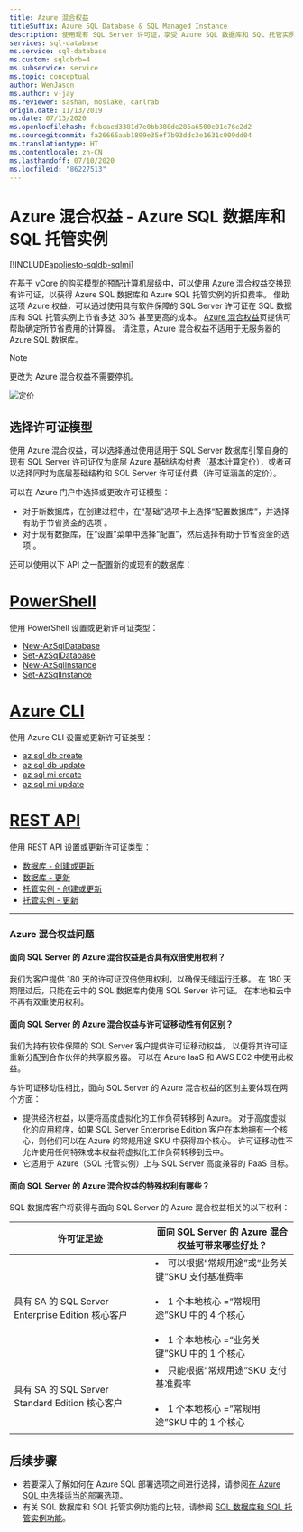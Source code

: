 ```yaml
---
title: Azure 混合权益
titleSuffix: Azure SQL Database & SQL Managed Instance
description: 使用现有 SQL Server 许可证，享受 Azure SQL 数据库和 SQL 托管实例折扣。
services: sql-database
ms.service: sql-database
ms.custom: sqldbrb=4
ms.subservice: service
ms.topic: conceptual
author: WenJason
ms.author: v-jay
ms.reviewer: sashan, moslake, carlrab
origin.date: 11/13/2019
ms.date: 07/13/2020
ms.openlocfilehash: fcbeaed3381d7e0bb380de286a6500e01e76e2d2
ms.sourcegitcommit: fa26665aab1899e35ef7b93ddc3e1631c009dd04
ms.translationtype: HT
ms.contentlocale: zh-CN
ms.lasthandoff: 07/10/2020
ms.locfileid: "86227513"
---
```

# <a name="azure-hybrid-benefit---azure-sql-database--sql-managed-instance"></a>Azure 混合权益 - Azure SQL 数据库和 SQL 托管实例
[!INCLUDE[appliesto-sqldb-sqlmi](includes/appliesto-sqldb-sqlmi.md)]

在基于 vCore 的购买模型的预配计算机层级中，可以使用 [Azure 混合权益](https://azure.cn/pricing/hybrid-benefit/)交换现有许可证，以获得 Azure SQL 数据库和 Azure SQL 托管实例的折扣费率。 借助这项 Azure 权益，可以通过使用具有软件保障的 SQL Server 许可证在 SQL 数据库和 SQL 托管实例上节省多达 30% 甚至更高的成本。 [Azure 混合权益](https://azure.cn/pricing/hybrid-benefit/)页提供可帮助确定所节省费用的计算器。  请注意，Azure 混合权益不适用于无服务器的 Azure SQL 数据库。

> [!NOTE]
> 更改为 Azure 混合权益不需要停机。

![定价](./media/azure-hybrid-benefit/pricing.png)

## <a name="choose-a-license-model"></a>选择许可证模型

使用 Azure 混合权益，可以选择通过使用适用于 SQL Server 数据库引擎自身的现有 SQL Server 许可证仅为底层 Azure 基础结构付费（基本计算定价），或者可以选择同时为底层基础结构和 SQL Server 许可证付费（许可证涵盖的定价）。

可以在 Azure 门户中选择或更改许可证模型： 
- 对于新数据库，在创建过程中，在“基础”选项卡上选择“配置数据库”，并选择有助于节省资金的选项 。
- 对于现有数据库，在“设置”菜单中选择“配置”，然后选择有助于节省资金的选项 。

还可以使用以下 API 之一配置新的或现有的数据库：

# <a name="powershell"></a>[PowerShell](#tab/azure-powershell)

使用 PowerShell 设置或更新许可证类型：

- [New-AzSqlDatabase](https://docs.microsoft.com/powershell/module/az.sql/new-azsqldatabase)
- [Set-AzSqlDatabase](https://docs.microsoft.com/powershell/module/az.sql/set-azsqldatabase)
- [New-AzSqlInstance](https://docs.microsoft.com/powershell/module/az.sql/new-azsqlinstance)
- [Set-AzSqlInstance](https://docs.microsoft.com/powershell/module/az.sql/set-azsqlinstance)

# <a name="azure-cli"></a>[Azure CLI](#tab/azure-cli)

使用 Azure CLI 设置或更新许可证类型：

- [az sql db create](/cli/sql/db#az-sql-db-create)
- [az sql db update](/cli/sql/db#az-sql-db-update)
- [az sql mi create](/cli/sql/mi#az-sql-mi-create)
- [az sql mi update](/cli/sql/mi#az-sql-mi-update)

# <a name="rest-api"></a>[REST API](#tab/rest)

使用 REST API 设置或更新许可证类型：

- [数据库 - 创建或更新](https://docs.microsoft.com/rest/api/sql/databases/createorupdate)
- [数据库 - 更新](https://docs.microsoft.com/rest/api/sql/databases/update)
- [托管实例 - 创建或更新](https://docs.microsoft.com/rest/api/sql/managedinstances/createorupdate)
- [托管实例 - 更新](https://docs.microsoft.com/rest/api/sql/managedinstances/update)

* * *


### <a name="azure-hybrid-benefit-questions"></a>Azure 混合权益问题

#### <a name="are-there-dual-use-rights-with-azure-hybrid-benefit-for-sql-server"></a>面向 SQL Server 的 Azure 混合权益是否具有双倍使用权利？

我们为客户提供 180 天的许可证双倍使用权利，以确保无缝运行迁移。 在 180 天期限过后，只能在云中的 SQL 数据库内使用 SQL Server 许可证。 在本地和云中不再有双重使用权利。

#### <a name="how-does-azure-hybrid-benefit-for-sql-server-differ-from-license-mobility"></a>面向 SQL Server 的 Azure 混合权益与许可证移动性有何区别？

我们为持有软件保障的 SQL Server 客户提供许可证移动权益， 以便将其许可证重新分配到合作伙伴的共享服务器。 可以在 Azure IaaS 和 AWS EC2 中使用此权益。

与许可证移动性相比，面向 SQL Server 的 Azure 混合权益的区别主要体现在两个方面：

- 提供经济权益，以便将高度虚拟化的工作负荷转移到 Azure。 对于高度虚拟化的应用程序，如果 SQL Server Enterprise Edition 客户在本地拥有一个核心，则他们可以在 Azure 的常规用途 SKU 中获得四个核心。 许可证移动性不允许使用任何特殊成本权益将虚拟化工作负荷转移到云中。
- 它适用于 Azure（SQL 托管实例）上与 SQL Server 高度兼容的 PaaS 目标。

#### <a name="what-are-the-specific-rights-of-the-azure-hybrid-benefit-for-sql-server"></a>面向 SQL Server 的 Azure 混合权益的特殊权利有哪些？

SQL 数据库客户将获得与面向 SQL Server 的 Azure 混合权益相关的以下权利：

|许可证足迹|面向 SQL Server 的 Azure 混合权益可带来哪些好处？|
|---|---|
|具有 SA 的 SQL Server Enterprise Edition 核心客户|<li>可以根据“常规用途”或“业务关键”SKU 支付基准费率</li><br><li>1 个本地核心 =“常规用途”SKU 中的 4 个核心</li><br><li>1 个本地核心 =“业务关键”SKU 中的 1 个核心</li>|
|具有 SA 的 SQL Server Standard Edition 核心客户|<li>只能根据“常规用途”SKU 支付基准费率</li><br><li>1 个本地核心 =“常规用途”SKU 中的 1 个核心</li>|
|||


## <a name="next-steps"></a>后续步骤

- 若要深入了解如何在 Azure SQL 部署选项之间进行选择，请参阅[在 Azure SQL 中选择适当的部署选项](azure-sql-iaas-vs-paas-what-is-overview.md)。
- 有关 SQL 数据库和 SQL 托管实例功能的比较，请参阅 [SQL 数据库和 SQL 托管实例功能](database/features-comparison.md)。
